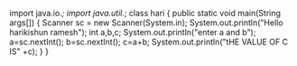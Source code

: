 
import java.io.*;
import java.util.*;
class hari
{
public static void main(String args[])
 {
   Scanner sc = new Scanner(System.in);
   System.out.println("Hello harikishun ramesh");
   int a,b,c;
     System.out.println("enter a and b");
     a=sc.nextInt();
     b=sc.nextInt();
     c=a+b;
     System.out.println("tHE VALUE OF C IS" +c);
 }
}
